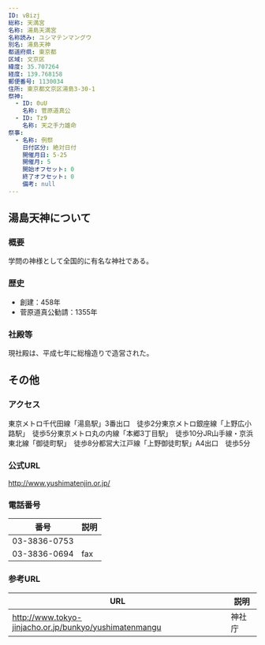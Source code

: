 ```yaml
---
ID: vBizj
総称: 天満宮
名称: 湯島天満宮
名称読み: ユシマテンマングウ
別名: 湯島天神
都道府県: 東京都
区域: 文京区
緯度: 35.707264
経度: 139.768158
郵便番号: 1130034
住所: 東京都文京区湯島3-30-1
祭神:
  - ID: 0uU
    名称: 菅原道真公
  - ID: Tz9
    名称: 天之手力雄命
祭事:
  - 名称: 例祭
    日付区分: 絶対日付
    開催月日: 5-25
    開催月: 5
    開始オフセット: 0
    終了オフセット: 0
    備考: null
---
```


## 湯島天神について

### 概要

学問の神様として全国的に有名な神社である。

### 歴史

- 創建：458年
- 菅原道真公勧請：1355年

### 社殿等

現社殿は、平成七年に総檜造りで造営された。

## その他

### アクセス

東京メトロ千代田線「湯島駅」3番出口　徒歩2分東京メトロ銀座線「上野広小路駅」　徒歩5分東京メトロ丸の内線「本郷3丁目駅」　徒歩10分JR山手線・京浜東北線「御徒町駅」　徒歩8分都営大江戸線「上野御徒町駅」A4出口　徒歩5分

### 公式URL

http://www.yushimatenjin.or.jp/

### 電話番号

| 番号         | 説明 |
| ------------ | ---- |
| 03-3836-0753 |      |
| 03-3836-0694 | fax  |

### 参考URL

| URL                                                    | 説明   |
| ------------------------------------------------------ | ------ |
| http://www.tokyo-jinjacho.or.jp/bunkyo/yushimatenmangu | 神社庁 |
